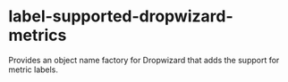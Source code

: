 # label-supported-dropwizard-metrics
Provides an object name factory for Dropwizard that adds the support for metric labels.
